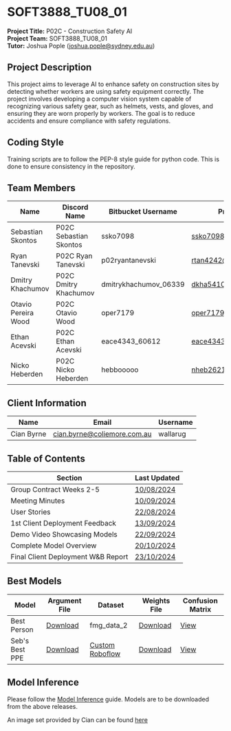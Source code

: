 # SOFT3888_TU08_01

**Project Title:**  P02C - Construction Safety AI  
**Project Team:** SOFT3888_TU08_01  
**Tutor:** Joshua Pople (<joshua.pople@sydney.edu.au>)  

## Project Description

This project aims to leverage AI to enhance safety on construction sites by detecting whether workers are using safety equipment correctly. The project involves developing a computer vision system capable of recognizing various safety gear, such as helmets, vests, and gloves, and ensuring they are worn properly by workers. The goal is to reduce accidents and ensure compliance with safety regulations.

## Coding Style

Training scripts are to follow the PEP-8 style guide for python code. This is done to ensure consistency in the repository.


## Team Members

| Name | Discord Name | Bitbucket Username | Primary Email |
|--|--|--|--|
| Sebastian Skontos | P02C Sebastian Skontos | ssko7098 | <ssko7098@uni.sydney.edu.au> |
| Ryan Tanevski | P02C Ryan Tanevski | p02ryantanevski | <rtan4242@uni.sydney.edu.au> |
| Dmitry Khachumov | P02C Dmitry Khachumov | dmitrykhachumov_06339 | <dkha5410@uni.sydney.edu.au> |
| Otavio Pereira Wood | P02C Otavio Wood | oper7179 | <oper7179@uni.sydney.edu.au> |
| Ethan Acevski | P02C Ethan Acevski | eace4343_60612 | <eace4343@uni.sydney.edu.au> |
| Nicko Heberden | P02C Nicko Heberden | hebbooooo | <nheb2621@uni.sydney.edu.au> |

## Client Information

| Name | Email | Username
|--|--|--|
| Cian Byrne | <cian.byrne@coliemore.com.au> | wallarug |

## Table of Contents

| Section | Last Updated |
|--|--|
| Group Contract Weeks 2-5 | [10/08/2024](https://docs.google.com/document/d/18aAVpdywvQ0mdwcO19D_DLwmfNz0LkLy/edit?usp=sharing&ouid=103567359036304240364&rtpof=true&sd=true) |
| Meeting Minutes | [10/09/2024](wiki/minutes/README.md) |
| User Stories | [22/08/2024](wiki/user-stories.md) |
| 1st Client Deployment Feedback | [13/09/2024](/wiki/1st%20Client%20Deployment%20Feedback.md) |
| Demo Video Showcasing Models | [22/09/2024](https://drive.google.com/file/d/1NgjKxZ2MebZubTv0halGT6Sw38w8CbG1/view?usp=sharing) |
| Complete Model Overview | [20/10/2024](model_training/overview.md)
| Final Client Deployment W&B Report | [23/10/2024](https://wandb.ai/sebastian-skontos-university-of-sydney/Ultralytics/reports/Final-Client-Deployment--Vmlldzo5ODQ2MTI4?accessToken=1d583be5ivrb5qcbscmaqcxg229y3mklo46007ngofs8sfgj1vnw4yc9zodj3pbe) |



## Best Models
| Model | Argument File | Dataset | Weights File | Confusion Matrix |
|--|--|--|--|--|
Best Person | [Download](model_training/yolov8n/seb-model-2/seb-model-2.py) | fmg_data_2 | [Download](https://unisydneyedu-my.sharepoint.com/:u:/g/personal/ssko7098_uni_sydney_edu_au/EaDTFjmQIhVCrwj6wdSA1SABvlqnRweiH815twrWVovzZw?e=ElDYwE) | [View](https://unisydneyedu-my.sharepoint.com/:i:/g/personal/nheb2621_uni_sydney_edu_au/EeTP-dYUz4hEg3IxaFJvmJcBI0RgH47rAVLOKApd_YSjXA?e=2A2CkR) |
Seb's Best PPE | [Download](https://unisydneyedu-my.sharepoint.com/:u:/g/personal/ssko7098_uni_sydney_edu_au/EY-bxs8K-IJPuvlTwoBEqbcB9gDfWrPezFjKTOsPlYJ8hA?e=1PQZhN) | [Custom Roboflow](https://universe.roboflow.com/sharedcapstone/soft3888) | [Download](https://unisydneyedu-my.sharepoint.com/:u:/g/personal/ssko7098_uni_sydney_edu_au/EXoGeHja9M9MmVdcBtblWo8B-apuwxIr9gDW_xS0zEP8Cg?e=xXhJUJ) | [View](https://unisydneyedu-my.sharepoint.com/:i:/g/personal/ssko7098_uni_sydney_edu_au/EfuqxNBXuJpJtA51hpjk1TUBlMP1rSKTmjr5Kqytajt4VQ?e=9gohHS) |



## Model Inference
Please follow the [Model Inference](test/model-inference/model_inference.ipynb) guide.
Models are to be downloaded from the above releases.

An image set provided by Cian can be found [here](https://unisydneyedu-my.sharepoint.com/:f:/g/personal/nheb2621_uni_sydney_edu_au/EjdFBfYNE1dGjMsXUitEmf4BXxMpZs-qUwxqc_Fd7BuaPg?e=gS0XcN)
